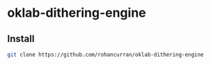 # oklab-dithering-engine

## Install

```sh
git clone https://github.com/rohancurran/oklab-dithering-engine
```
